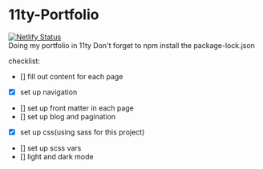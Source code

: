 # 11ty-Portfolio
[![Netlify Status](https://api.netlify.com/api/v1/badges/33c0e217-1f8a-4255-9273-ce183e31960d/deploy-status)](https://app.netlify.com/sites/stunning-daifuku-16e549/deploys)
<br/>
Doing my portfolio in 11ty
Don't forget to npm install the package-lock.json

checklist:
- [] fill out content for each page
- [x] set up navigation
- [] set up front matter in each page
- [] set up blog and pagination
- [x] set up css(using sass for this project)
- [] set up scss vars
- [] light and dark mode
